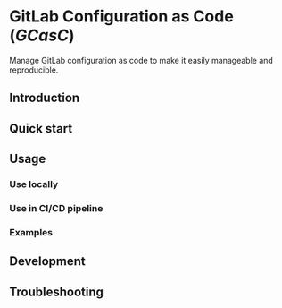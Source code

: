 # GitLab Configuration as Code (*GCasC*)

Manage GitLab configuration as code to make it easily manageable and reproducible.


## Introduction


## Quick start


## Usage


### Use locally


### Use in CI/CD pipeline


### Examples


## Development


## Troubleshooting